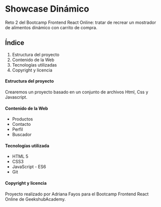 # Showcase Dinámico

<p>Reto 2 del Bootcamp Frontend React Online: tratar de recrear un mostrador de alimentos dinámico con carrito de compra.</p>

<h2>Índice</h2>
<ol>
  <li>Estructura del proyecto</li>
  <li>Contenido de la Web</li>
  <li>Tecnologías utilizadas</li>
  <li>Copyright y licencia</li>
</ol>

<h4>Estructura del proyecto</h4>
<p>Crearemos un proyecto basado en un conjunto de archivos Html, Css y Javascript.</p>

<h4>Contenido de la Web</h4>
<ul>
  <li>Productos</li>
  <li>Contacto</li>
  <li>Perfil</li>
  <li>Buscador</li>
</ul>

<h4>Tecnologías utilizada</h4>
<ul>
  <li>HTML 5</li>
  <li>CSS3</li>
  <li>JavaScript - ES6</li>
  <li>Git</li>
</ul>

<h4>Copyright y licencia</h4>
<p>Proyecto realizado por Adriana Fayos para el Bootcamp Frontend React Online de GeekshubAcademy.</p>


